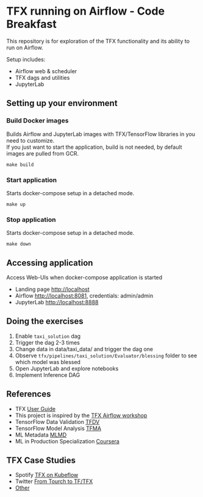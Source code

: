# TFX running on Airflow - Code Breakfast

This repository is for exploration of the TFX functionality and its ability to run on Airflow.  

Setup includes: 
 - Airflow web & scheduler
 - TFX dags and utilities
 - JupyterLab 

## Setting up your environment

### Build Docker images

Builds Airflow and JupyterLab images with TFX/TensorFlow libraries in you need to customize.  
If you just want to start the application, build is not needed, by default images are pulled from GCR.

```
make build
```

### Start application

Starts docker-compose setup in a detached mode.

```
make up
```

### Stop application

Starts docker-compose setup in a detached mode.

```
make down
```

## Accessing application

Access Web-UIs when docker-compose application is started 
                                                        
- Landing page [http://localhost](http://localhost:80)
- Airflow [http://localhost:8081](http://localhost:8081), credentials: admin/admin 
- JupyterLab [http://localhost:8888](http://localhost:8888) 

## Doing the exercises

1. Enable `taxi_solution` dag
2. Trigger the dag 2-3 times
3. Change data in data/taxi_data/ and trigger the dag one
4. Observe `tfx/pipelines/taxi_solution/Evaluator/blessing` folder to see which model was blessed
5. Open JupyterLab and explore notebooks
6. Implement Inference DAG

## References
                            
* TFX [User Guide](https://www.tensorflow.org/tfx/guide)
* This project is inspired by the [TFX Airflow workshop](https://www.tensorflow.org/tfx/tutorials/tfx/airflow_workshop)
* TensorFlow Data Validation [TFDV](https://www.tensorflow.org/tfx/tutorials/data_validation/tfdv_basic)
* TensorFlow Model Analysis [TFMA](https://www.tensorflow.org/tfx/tutorials/model_analysis/tfma_basic)
* ML Metadata [MLMD](https://www.tensorflow.org/tfx/guide/mlmd)
* ML in Production Specialization [Coursera](https://www.coursera.org/specializations/machine-learning-engineering-for-production-mlops/) 
                                                     
## TFX Case Studies
* Spotify [TFX on Kubeflow](https://engineering.atspotify.com/2019/12/13/the-winding-road-to-better-machine-learning-infrastructure-through-tensorflow-extended-and-kubeflow/)
* Twitter [From Tourch to TF/TFX](https://blog.tensorflow.org/2019/03/ranking-tweets-with-tensorflow.html)
* [Other](https://www.tensorflow.org/about/case-studies)